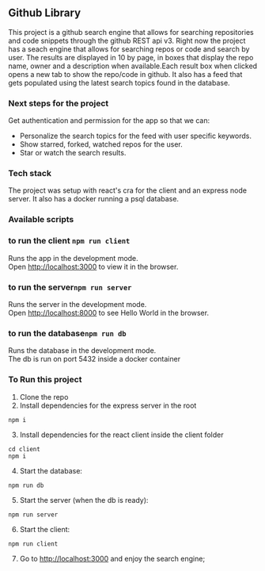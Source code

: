 ## Github Library

This project is a github search engine that allows for searching repositories and code snippets through the github REST api v3.
Right now the project has a seach engine that allows for searching repos or code and search by user. The results are displayed in 10 by page, in boxes that display the repo name, owner and a description when available.Each result box when clicked opens a new tab to show the repo/code in github.
It also has a feed that gets populated using the latest search topics found in the database.

### Next steps for the project

Get authentication and permission for the app so that we can:

- Personalize the search topics for the feed with user specific keywords.
- Show starred, forked, watched repos for the user.
- Star or watch the search results.

### Tech stack

The project was setup with react's cra for the client and an express node server. It also has a docker running a psql database.

### Available scripts

### to run the client `npm run client`

Runs the app in the development mode.<br>
Open [http://localhost:3000](http://localhost:3000) to view it in the browser.

### to run the server`npm run server`

Runs the server in the development mode.<br>
Open [http://localhost:8000](http://localhost:8000) to see Hello World in the browser.

### to run the database`npm run db`

Runs the database in the development mode.<br>
The db is run on port 5432 inside a docker container

### To Run this project

1.  Clone the repo
2.  Install dependencies for the express server in the root

```
npm i
```

3.  Install dependencies for the react client inside the client folder

```
cd client
npm i
```

4.  Start the database:

```
npm run db
```

5.  Start the server (when the db is ready):

```
npm run server
```

6.  Start the client:

```
npm run client
```

7.  Go to [http://localhost:3000](http://localhost:3000) and enjoy the search engine;
